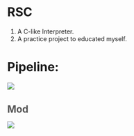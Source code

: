 # RSC

1. A C-like Interpreter.
2. A practice project to educated myself.

# Pipeline:
<div><a href='//sketchviz.com/@mkchaos/c5a7dd802231fdfa4444bc6348bffb02'><img src='https://sketchviz.com/@mkchaos/c5a7dd802231fdfa4444bc6348bffb02/ba341d74fa8cc4d5fb92a4668e7e45c2ef20d64d.sketchy.png' style='max-width: 100%;'></a><br/><span style='font-size: 80%;color:#555;'>

# Mod
<div><a href='//sketchviz.com/@mkchaos/c5a7dd802231fdfa4444bc6348bffb02'><img src='https://sketchviz.com/@mkchaos/c5a7dd802231fdfa4444bc6348bffb02/4f9579154b61d6246ac331234a119e1d2a04db98.sketchy.png' style='max-width: 100%;'></a><br/><span style='font-size: 80%;color:#555;'>
